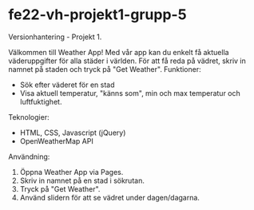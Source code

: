 # fe22-vh-projekt1-grupp-5
Versionhantering - Projekt 1.

Välkommen till Weather App! Med vår app kan du enkelt få aktuella väderuppgifter för alla städer i världen. För att få reda på vädret, skriv in namnet på staden och tryck på "Get Weather". 
Funktioner: 
- Sök efter väderet för en stad
- Visa aktuell temperatur, "känns som", min och max temperatur och luftfuktighet.

Teknologier:
- HTML, CSS, Javascript (jQuery)
- OpenWeatherMap API

Användning: 
1. Öppna Weather App via Pages.
2. Skriv in namnet på en stad i sökrutan.
3. Tryck på "Get Weather".
4. Använd slidern för att se vädret under dagen/dagarna.
